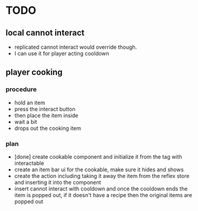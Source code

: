 # TODO

## local cannot interact
- replicated cannot interact would override though.
- I can use it for player acting cooldown

## player cooking

### procedure
- hold an item
- press the interact button
- then place the item inside
- wait a bit
- drops out the cooking item


### plan

- [done] create cookable component and initialize it from the tag with interactable
- create an item bar ui for the cookable, make sure it hides and shows
- create the action including taking it away the item from the reflex store and inserting it into the component
- insert cannot interact with cooldown and once the cooldown ends the item is popped out, if it doesn't have a recipe then the original items are popped out